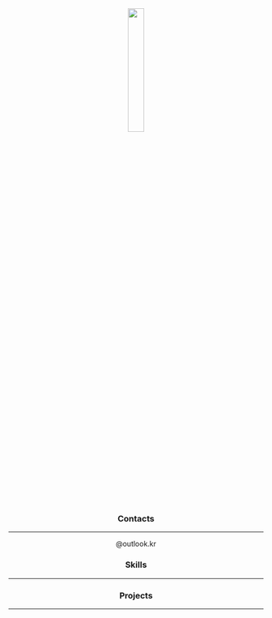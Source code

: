   
  
<center><img src="/img/home/about.png" width="25%" height="25%"/></center>
 
  

### <center>Contacts</center>
---

<center>@outlook.kr</center>

    
      
      

### <center>Skills</center>
---
  
    
      
        
          
          
### <center>Projects</center>
---




